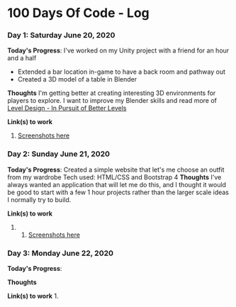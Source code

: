 # 100 Days Of Code - Log

### Day 1: Saturday June 20, 2020

**Today's Progress**: I've worked on my Unity project with a friend for an hour and a half
  - Extended a bar location in-game to have a back room and pathway out
  - Created a 3D model of a table in Blender

**Thoughts** I'm getting better at creating interesting 3D environments for players to explore. I want to improve my Blender skills and read more of [Level Design - In Pursuit of Better Levels](https://docs.google.com/document/d/1fAlf2MwEFTwePwzbP3try1H0aYa9kpVBHPBkyIq-caY/)

**Link(s) to work**
1. [Screenshots here](https://twitter.com/MikeCDev1/status/1274300701460447232)

### Day 2: Sunday June 21, 2020

**Today's Progress**: Created a simple website that let's me choose an outfit from my wardrobe
Tech used: HTML/CSS and Bootstrap 4
**Thoughts** I've always wanted an application that will let me do this, and I thought it would be good to start with a few 1 hour projects rather than the larger scale ideas I normally try to build.

**Link(s) to work**
1. 1. [Screenshots here](https://twitter.com/MikeCDev1/status/1274498171293454337)

### Day 3: Monday June 22, 2020

**Today's Progress**: 

**Thoughts** 

**Link(s) to work**
1. 
